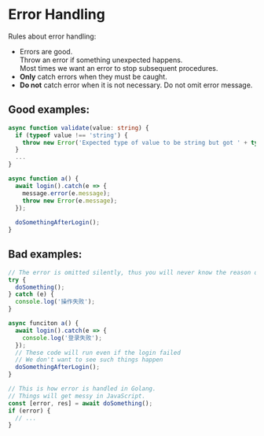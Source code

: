 # Error Handling

Rules about error handling:

* Errors are good.\
  Throw an error if something unexpected happens.\
  Most times we want an error to stop subsequent procedures.
* **Only** catch errors when they must be caught.
* **Do not** catch error when it is not necessary. Do not omit error message.

## Good examples:

```typescript
async function validate(value: string) {
  if (typeof value !== 'string') {
    throw new Error('Expected type of value to be string but got ' + typeof value);
  }
  ...
}

async function a() {
  await login().catch(e => {
    message.error(e.message);
    throw new Error(e.message);
  });
  
  doSomethingAfterLogin();
}
```

## Bad examples:

```typescript
// The error is omitted silently, thus you will never know the reason of the error
try {
  doSomething();
} catch (e) {
  console.log('操作失败');
}
```

```typescript
async funciton a() { 
  await login().catch(e => {
    console.log('登录失败');
  });
  // These code will run even if the login failed
  // We don't want to see such things happen
  doSomethingAfterLogin();
}
```

```typescript
// This is how error is handled in Golang.
// Things will get messy in JavaScript.
const [error, res] = await doSomething();
if (error) {
  // ...
}
```
